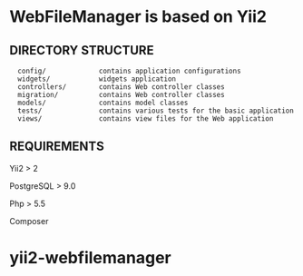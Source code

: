 WebFileManager is based on Yii2
============================


DIRECTORY STRUCTURE
-------------------

      config/             contains application configurations
      widgets/            widgets application
      controllers/        contains Web controller classes
      migration/          contains Web controller classes
      models/             contains model classes
      tests/              contains various tests for the basic application
      views/              contains view files for the Web application



REQUIREMENTS
------------

Yii2 > 2

PostgreSQL > 9.0

Php > 5.5

Composer


# yii2-webfilemanager
